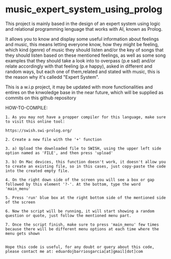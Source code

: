 # music_expert_system_using_prolog
This project is mainly based in the design of an expert system using logic and relational programming lenguage that works with AI, known as Prolog.

It allows you to know and display some useful information about feelings and music, this means letting everyone know, how they might be feeling, which kind (genre) of music they should listen and/or the key of songs that they should listen based on these mentioned feelings, as well as some song examples that they should take a look into to overpass (p.e sad) and/or relate accordingly with that feeling (p.e happy), asked in different and random ways, but each one of them,related and stated with music, this is the reason why it's calledd "Expert System".

This is a w.i.p project, it may be updated with more functionalities and entires on the knwoledge base in the near future, which will be supplied as commits on this github repository

HOW-TO-COMPILE:
	
	1. As you may not have a propper compiler for this language, make sure to visit this online tool:
	
	https://swish.swi-prolog.org/
	
	2. Create a new file with the '+' function 
	
	3. a) Upload the downloaded file to SWISH, using the upper left side option named as 'FILE', and then press 'upload'
	
	3. b) On Mac devices, this function doesn't work, it doesn't allow you to create an existing file, so in this cases, just copy-paste the code into the created empty file.
	
	4. On the right down side of the screen you will see a box or gap followed by this element '?-'. At the bottom, type the word 'main_menu'
	
	5. Press 'run' blue box at the right bottom side of the mentioned side of the screen
	
	6. Now the script will be running, it will start showing a random question or quote, just follow the mentioned menu part.
	
	7. Once the script finish, make sure to press 'main_menu' few times because there will be different menu options at each time where the menu gets shown
	
	
	Hope this code is useful, for any doubt or query about this code, please contact me at: eduardojbarriosgarcia[at]gmail[dot]com
